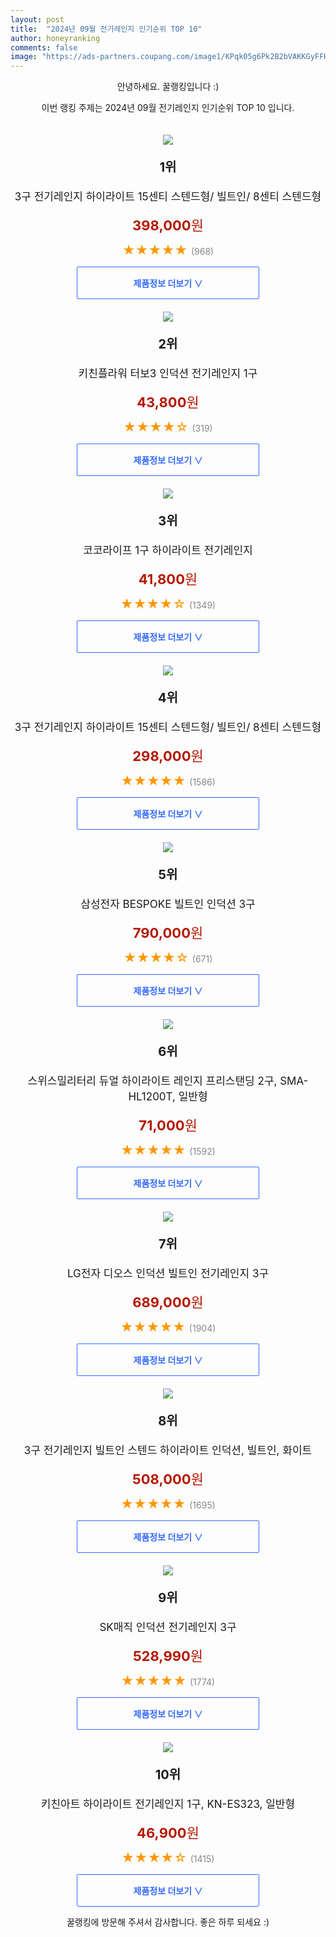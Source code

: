 ```yaml
---
layout: post
title:  "2024년 09월 전기레인지 인기순위 TOP 10"
author: honeyranking
comments: false
image: "https://ads-partners.coupang.com/image1/KPqk05g6Pk2B2bVAKKGyFFH9Qbtxo_VIYRVMtQncNAHnqvQfDOq9acRFykZTk1M9e6BDv89PId60Sj3IlWna2grrF-w3fCurbEMXAxelLXI5-stPctSPzAnAEoxbj5PWgwsA2OlgJ1x7wXBYStm_RjDi5_Z4MzAt2n1TAQYU8OBzTdvN5BXTV7swdofaJWxjAa7aBb6oTxHOK1-eLYFSc_FPg1iRSy4BvQp1hgPPh_i2Dmr7cYNTa-US6H0TaX78b-G4uh2T2tpdaOmGBwk2UIcv1TlimYNx5qgr1MMvjGxqNoSA-yMbxdJV9xczHzWK"
---
```

<p style="text-align: center;">안녕하세요. 꿀랭킹입니다 :)</p>
<p style="text-align: center;">이번 랭킹 주제는 2024년 09월 전기레인지 인기순위 TOP 10 입니다.</p><center><img src="https://ads-partners.coupang.com/image1/KPqk05g6Pk2B2bVAKKGyFFH9Qbtxo_VIYRVMtQncNAHnqvQfDOq9acRFykZTk1M9e6BDv89PId60Sj3IlWna2grrF-w3fCurbEMXAxelLXI5-stPctSPzAnAEoxbj5PWgwsA2OlgJ1x7wXBYStm_RjDi5_Z4MzAt2n1TAQYU8OBzTdvN5BXTV7swdofaJWxjAa7aBb6oTxHOK1-eLYFSc_FPg1iRSy4BvQp1hgPPh_i2Dmr7cYNTa-US6H0TaX78b-G4uh2T2tpdaOmGBwk2UIcv1TlimYNx5qgr1MMvjGxqNoSA-yMbxdJV9xczHzWK" style="margin-top:20px" /></center><p style="text-align: center; font-size: 20px"><b>1위</b></p><p style="text-align: center; font-size: 17px">3구 전기레인지 하이라이트 15센티 스텐드형/ 빌트인/ 8센티 스텐드형</p><p style="text-align: center;"><span style="color: #b61800; font-size: 22px;"><b>398,000</b>원</span></p><p style="text-align: center;"><span style="color: #ff9600; font-size: 20px;">★★★★★ </span><span style="color: #878787;">(968)</span></p><center><a href="https://link.coupang.com/re/AFFSDP?lptag=AF3899140&subid=honeyrank&pageKey=8223010920&itemId=23640644807&vendorItemId=90666062617&traceid=V0-153-36a2b8866fd2bd46&clickBeacon=efab1f30-7ebe-11ef-a132-ae2bde6bdc1d%7E3&requestid=20240930090000142249684594&token=31850C%7CMIXED"><div style="font-size: 14px; display: inline-block; padding: 15px 90px; color: #346aff; border-radius: 2px; border: 1px solid #346aff; cursor: pointer;"><b>제품정보 더보기 &or;</b></div></a></center><center><img src="https://ads-partners.coupang.com/image1/M5eqsJYs5zfAP5teM9vSgS21pD2ImbCpFqoE9oEJyz2x0kvvuSNy1jT-4m1Ne6oB6SkWFskOeu_fS-BSQN7PhP7xVW0gRwjOvm1fHGYQI2nBcSi7F1IvE-BG8MUHIiL9YLK2BIRZQPf-BLW7OzXC1ndsBIjOi1291llsz7F7YjF3YvpCP5Oh_qPepqgk0WhPhk7R8PPar4qeR4P9ToVWHyRCTR9NrZkk3nLCk6GK-rpiFSFpXNOfF9ewtbXFTqD9bNyn-eYr9cHRGXmj5rh20mA8ERIKwtgrhg==" style="margin-top:20px" /></center><p style="text-align: center; font-size: 20px"><b>2위</b></p><p style="text-align: center; font-size: 17px">키친플라워 터보3 인덕션 전기레인지 1구</p><p style="text-align: center;"><span style="color: #b61800; font-size: 22px;"><b>43,800</b>원</span></p><p style="text-align: center;"><span style="color: #ff9600; font-size: 20px;">★★★★☆ </span><span style="color: #878787;">(319)</span></p><center><a href="https://link.coupang.com/re/AFFSDP?lptag=AF3899140&subid=honeyrank&pageKey=7310298833&itemId=18726479788&vendorItemId=4226012864&traceid=V0-153-91f8ff89f0e5a022&requestid=20240930090000142249684594&token=31850C%7CMIXED"><div style="font-size: 14px; display: inline-block; padding: 15px 90px; color: #346aff; border-radius: 2px; border: 1px solid #346aff; cursor: pointer;"><b>제품정보 더보기 &or;</b></div></a></center><center><img src="https://ads-partners.coupang.com/image1/9miP8ORS-e6RS1Y-9g4jFESGxwBoIbTmpDlTgh5i8vFK1QuAh8aryGVxqHtsoB-vcl6AiP2iTEVHgsoYoBQ0UQZQlNvcdIKUkshhE_MxUX4WxePdOi4wEaVWSCVAPY9LDpERd_f1lrbJv3fSDCBzApF72_4JN22JVqP3hMQYvKFPt1rGeJ_er1ss7HK6BZU8sFP5-_GrqImSYzpW94lpm4n1njhzAHuaTKd_B_dNcXnSmsUq_4D6w_KI4SuGBC-wNXK6rP40lw72Uoiw63yQCamEolqKJ3ob-njVJ06gqCblfGnELXVSm94=" style="margin-top:20px" /></center><p style="text-align: center; font-size: 20px"><b>3위</b></p><p style="text-align: center; font-size: 17px">코코라이프 1구 하이라이트 전기레인지</p><p style="text-align: center;"><span style="color: #b61800; font-size: 22px;"><b>41,800</b>원</span></p><p style="text-align: center;"><span style="color: #ff9600; font-size: 20px;">★★★★☆ </span><span style="color: #878787;">(1349)</span></p><center><a href="https://link.coupang.com/re/AFFSDP?lptag=AF3899140&subid=honeyrank&pageKey=33011413&itemId=124184169&vendorItemId=84924196441&traceid=V0-153-3d44c15804c9c9a5&requestid=20240930090000142249684594&token=31850C%7CMIXED"><div style="font-size: 14px; display: inline-block; padding: 15px 90px; color: #346aff; border-radius: 2px; border: 1px solid #346aff; cursor: pointer;"><b>제품정보 더보기 &or;</b></div></a></center><center><img src="https://ads-partners.coupang.com/image1/Ki7t1x5Kc4Apz2ZJKkOLkcFX16_7VT_txr2cu0HzFNDLr3HAXbia7_9PpA5sITEXmMgybztA-JWZOJ1gVwRn61PVZSSM93TLEdh8cqaFSOhyobiauafSCKDUGyjIkqHtG8XICZxhtji2eVDlzw-Z-rTJF6LdSwTEhzbjwabPqnj9j9e3aLEWfkOrEXJbpPjv1MUMfr0ZCyMRGu16hw890RmRfJ9SmBqRTr6kkI5u31brixfK7MVHXXS2qbZjly0w2DnrOf8rwBNwuW22GwoVrSpoD4kuoBugkBR7lhgLvSSCfXNSlB1LCD1Pesf_ID8A" style="margin-top:20px" /></center><p style="text-align: center; font-size: 20px"><b>4위</b></p><p style="text-align: center; font-size: 17px">3구 전기레인지 하이라이트 15센티 스텐드형/ 빌트인/ 8센티 스텐드형</p><p style="text-align: center;"><span style="color: #b61800; font-size: 22px;"><b>298,000</b>원</span></p><p style="text-align: center;"><span style="color: #ff9600; font-size: 20px;">★★★★★ </span><span style="color: #878787;">(1586)</span></p><center><a href="https://link.coupang.com/re/AFFSDP?lptag=AF3899140&subid=honeyrank&pageKey=8223010920&itemId=23640644819&vendorItemId=90666062669&traceid=V0-153-36a2b8866fd2bd46&clickBeacon=efab1f30-7ebe-11ef-8654-3d72498c07ff%7E3&requestid=20240930090000142249684594&token=31850C%7CMIXED"><div style="font-size: 14px; display: inline-block; padding: 15px 90px; color: #346aff; border-radius: 2px; border: 1px solid #346aff; cursor: pointer;"><b>제품정보 더보기 &or;</b></div></a></center><center><img src="https://ads-partners.coupang.com/image1/MWd6bF2B9McBWdRtMeePqO1xODZrbvL5M8ABSPpfCkPEtyYSDd4MwpX1UmTiD05k73ip9rXe3ayomahmNgEK3BkYw-aP9uT9PRDpuq6pWQ9rWfQVpmCFs_u7Of0eLRgjSylXtSkZhYnal76Ea7Zpn8L85tw_dHCBY_kc3Ax_xgP-sV5tPmdr9fO3oH9n8cOXW9rtonY2m9tmADgOM1rK21JxA2LT2JAJbU_kNdobrHW5EFN0DZ1aXH1uiNTXyaW7v2HWnQeRDTYHIzHiRTkuxp5XpP-CfdKnN36zwA==" style="margin-top:20px" /></center><p style="text-align: center; font-size: 20px"><b>5위</b></p><p style="text-align: center; font-size: 17px">삼성전자 BESPOKE 빌트인 인덕션 3구</p><p style="text-align: center;"><span style="color: #b61800; font-size: 22px;"><b>790,000</b>원</span></p><p style="text-align: center;"><span style="color: #ff9600; font-size: 20px;">★★★★☆ </span><span style="color: #878787;">(671)</span></p><center><a href="https://link.coupang.com/re/AFFSDP?lptag=AF3899140&subid=honeyrank&pageKey=7057590480&itemId=17488829597&vendorItemId=84656216290&traceid=V0-153-773527f9641decd1&requestid=20240930090000142249684594&token=31850C%7CMIXED"><div style="font-size: 14px; display: inline-block; padding: 15px 90px; color: #346aff; border-radius: 2px; border: 1px solid #346aff; cursor: pointer;"><b>제품정보 더보기 &or;</b></div></a></center><center><img src="https://ads-partners.coupang.com/image1/64gKNzBBRI2RQCuW61fS5ZEP_PiBPJc5Hn6LaVzYylsk0sTMEAZorxBPNxtuHmk7d6ZY0DeLuGUYqv50Wl-flSCjgFC0tko2VTUzEGZMI0_Azq527MH4BAxRO87-63dE5Nye9I8jx3dhLe6D1iJXvbcdZHdgIT_kDWwLsSSH_r-1WNopVpUOdBtPjuTWAmdUxISvuOZWKlIIbZJRKOZovItQJ500leXth2ipAMngEkNMvY4HkcD-jvcovkepx49xj11lA39lKlrykTXOXcGLbZQI8SY4heCbAFyXUG-ijPs=" style="margin-top:20px" /></center><p style="text-align: center; font-size: 20px"><b>6위</b></p><p style="text-align: center; font-size: 17px">스위스밀리터리 듀얼 하이라이트 레인지 프리스탠딩 2구, SMA-HL1200T, 일반형</p><p style="text-align: center;"><span style="color: #b61800; font-size: 22px;"><b>71,000</b>원</span></p><p style="text-align: center;"><span style="color: #ff9600; font-size: 20px;">★★★★★ </span><span style="color: #878787;">(1592)</span></p><center><a href="https://link.coupang.com/re/AFFSDP?lptag=AF3899140&subid=honeyrank&pageKey=6667564534&itemId=15328226979&vendorItemId=86695509955&traceid=V0-153-418c36b0ee01758e&clickBeacon=efab1f30-7ebe-11ef-b5a3-eef890e94cfd%7E3&requestid=20240930090000142249684594&token=31850C%7CMIXED"><div style="font-size: 14px; display: inline-block; padding: 15px 90px; color: #346aff; border-radius: 2px; border: 1px solid #346aff; cursor: pointer;"><b>제품정보 더보기 &or;</b></div></a></center><center><img src="https://ads-partners.coupang.com/image1/LGNzCQQw9D8UWWs0LBhIvu5Xv1_p1OxRo75xYVfc3VP2keowdbwFweVKSEmc8cDOa12P0PSP5nwPHNNVvV1oShNOasBEEPQ9CAVBxbkEAYWACoRs1oydxUfQLIqZSV858J4uN3V9dTSnc6i1Wdw0WRTQ1BNHoMiVAE2hNJrKBJWa0hdMOLWd-93lv8zSRBpx-mmyzxY3GO_nv2Mha-q9r3pFqNoML9TSnoOV0dFwwR5-v9eqA2Vz4PQZ3KhcLjSz89UZz2MpkSYVY02stG7f0HFJ2b480IP6dQGCCA==" style="margin-top:20px" /></center><p style="text-align: center; font-size: 20px"><b>7위</b></p><p style="text-align: center; font-size: 17px">LG전자 디오스 인덕션 빌트인 전기레인지 3구</p><p style="text-align: center;"><span style="color: #b61800; font-size: 22px;"><b>689,000</b>원</span></p><p style="text-align: center;"><span style="color: #ff9600; font-size: 20px;">★★★★★ </span><span style="color: #878787;">(1904)</span></p><center><a href="https://link.coupang.com/re/AFFSDP?lptag=AF3899140&subid=honeyrank&pageKey=7213999051&itemId=18241563648&vendorItemId=85351285927&traceid=V0-153-07cb08ef61296138&requestid=20240930090000142249684594&token=31850C%7CMIXED"><div style="font-size: 14px; display: inline-block; padding: 15px 90px; color: #346aff; border-radius: 2px; border: 1px solid #346aff; cursor: pointer;"><b>제품정보 더보기 &or;</b></div></a></center><center><img src="https://ads-partners.coupang.com/image1/7vXRMlkq9galtfAp7pG_wprwCMRtwKhJyK5cxmzkaxcbGdpndN2pWNhabaHqUzIn28bAg9HVETAyIvvPP1SBFg9xSHgJJJ4uDGwjrJc-v-gkFZCgOldxe6NOfgIc0KqTjNsPoceMhAUHhoqXuf3DlnpS2DEzKYHhlA52Y7XIvqDZgNrl8-NLDQKIHqzlCjt29J6nh5e202IJC9HcAE2Hqj5N4hGIGUtMsBiWO8oVrVsnxrD24GWljkppYU-K_QLZaEe0RxR3RCWaBWYm6poiKdLPbPuNg3oM24_FLrm7Hz8d4hFR1z5f-BgBmDm6FsTG" style="margin-top:20px" /></center><p style="text-align: center; font-size: 20px"><b>8위</b></p><p style="text-align: center; font-size: 17px">3구 전기레인지 빌트인 스텐드 하이라이트 인덕션, 빌트인, 화이트</p><p style="text-align: center;"><span style="color: #b61800; font-size: 22px;"><b>508,000</b>원</span></p><p style="text-align: center;"><span style="color: #ff9600; font-size: 20px;">★★★★★ </span><span style="color: #878787;">(1695)</span></p><center><a href="https://link.coupang.com/re/AFFSDP?lptag=AF3899140&subid=honeyrank&pageKey=7939989640&itemId=21866366947&vendorItemId=90072486827&traceid=V0-153-8bae4e437e8d42c0&clickBeacon=efab4640-7ebe-11ef-ad79-f1451b833470%7E3&requestid=20240930090000142249684594&token=31850C%7CMIXED"><div style="font-size: 14px; display: inline-block; padding: 15px 90px; color: #346aff; border-radius: 2px; border: 1px solid #346aff; cursor: pointer;"><b>제품정보 더보기 &or;</b></div></a></center><center><img src="https://ads-partners.coupang.com/image1/AvxeIkISAvbMNEuqAuqzqVYgw5_W51FgBAQaF0QTE_dqewPJ-NJiso-AD7DiB_vGjeUiaQTpNkhj7iU00fj5Uwkw_W5h3JMWwn845WTXgpV_PSjYAhAlHWprY_va5qVF6uQU2e-LHo8KR2hd-UHMN8UKB7L43spx7GKeO_LWxmYxiNHrSDIokcTjlTb7NlsOvJYTGAABmlzIAbdGa8u0IJzpb2Is7KpCyTJRgYxvp4brT5NcVzQDDBhKfQnavgDWJPY68x7Y_Fo5drfnD3ZnB0d5AvgXDgGUqT8=" style="margin-top:20px" /></center><p style="text-align: center; font-size: 20px"><b>9위</b></p><p style="text-align: center; font-size: 17px">SK매직 인덕션 전기레인지 3구</p><p style="text-align: center;"><span style="color: #b61800; font-size: 22px;"><b>528,990</b>원</span></p><p style="text-align: center;"><span style="color: #ff9600; font-size: 20px;">★★★★★ </span><span style="color: #878787;">(1774)</span></p><center><a href="https://link.coupang.com/re/AFFSDP?lptag=AF3899140&subid=honeyrank&pageKey=6133628526&itemId=11713865402&vendorItemId=70639999457&traceid=V0-153-a40732cf0b5d2683&requestid=20240930090000142249684594&token=31850C%7CMIXED"><div style="font-size: 14px; display: inline-block; padding: 15px 90px; color: #346aff; border-radius: 2px; border: 1px solid #346aff; cursor: pointer;"><b>제품정보 더보기 &or;</b></div></a></center><center><img src="https://ads-partners.coupang.com/image1/2rVz3EqTbPJj87yG2tgTa65rf5BvtpQSKzyukJkz3RPKh5pixmWsmHh56hd9lONs3rFh7nL0vBZ6w1OeZjGkk6_Ks1l21sAd4mrSkxIcn8IHH6751SkVbdAjnRQBBubkOfxFu56AaGRkAlpNQK4SB8paE_6oLrxxxKf0YFFTlaTExa4JI7T4w_eoA4CD1kon5Nvwh3rh-mICqSu4oJYZuLAt0OG1sEXBago2Xybub7EYBBh4W_auKPjeF3KxaE3qpcQjnhYVP36T6_yi7wBzjhkNbADLcvxQhoBwjUBIJUs=" style="margin-top:20px" /></center><p style="text-align: center; font-size: 20px"><b>10위</b></p><p style="text-align: center; font-size: 17px">키친아트 하이라이트 전기레인지 1구, KN-ES323, 일반형</p><p style="text-align: center;"><span style="color: #b61800; font-size: 22px;"><b>46,900</b>원</span></p><p style="text-align: center;"><span style="color: #ff9600; font-size: 20px;">★★★★☆ </span><span style="color: #878787;">(1415)</span></p><center><a href="https://link.coupang.com/re/AFFSDP?lptag=AF3899140&subid=honeyrank&pageKey=1926035152&itemId=3269650299&vendorItemId=71256670437&traceid=V0-153-d218e964547bcad7&clickBeacon=efab4640-7ebe-11ef-8f5c-84ce471295dc%7E3&requestid=20240930090000142249684594&token=31850C%7CMIXED"><div style="font-size: 14px; display: inline-block; padding: 15px 90px; color: #346aff; border-radius: 2px; border: 1px solid #346aff; cursor: pointer;"><b>제품정보 더보기 &or;</b></div></a></center><p style="text-align: center;">꿀랭킹에 방문해 주셔서 감사합니다. 좋은 하루 되세요 :)</p>